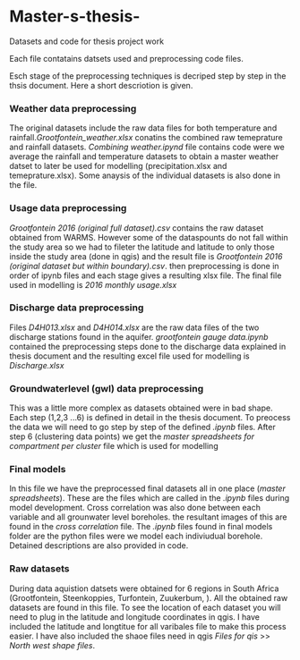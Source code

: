 # Master-s-thesis-
Datasets and code for thesis project work

Each file contatains datsets used and preprocessing code files.

Esch stage of the preprocessing techniques is decriped step by step in the thsis document. Here a short descriotion is given.

### Weather data preprocessing 
The original datasets include the raw data files for both temperature and rainfall.*Grootfontein_weather.xlsx* conatins the combined raw temeprature and rainfall datasets. *Combining weather.ipynd* file contains code were we average the rainfall and temperature datasets to obtain a master weather datset to later be used for modelling (precipitation.xlsx and temeprature.xlsx). Some anaysis of the individual datasets is also done in the file.  

### Usage data preprocessing 
*Grootfontein 2016 (original full dataset).csv* contains the raw dataset obtained from WARMS. However some of the dataspounts do not fall within the study area so we had to fileter the latitude and latitude to only those inside the study area (done in qgis) and the result file is *Grootfontein 2016 (original dataset but within boundary).csv*. then preprocessing is done in order of ipynb files and each stage gives a resulting xlsx file. The final file used in modelling is *2016 monthly usage.xlsx*


### Discharge data preprocessing
Files *D4H013.xlsx* and *D4H014.xlsx* are the raw data files of the two discharge stations found in the aquifer. *grootfontein gauge data.ipynb* contained the preprocessing steps done to the discharge data explained in thesis document and the resulting excel file used for modelling is *Discharge.xlsx* 

### Groundwaterlevel (gwl) data preprocessing
This was a little more complex as datasets obtained were in bad shape. Each step (1,2,3 ...6) is defined in detail in the thesis document. To preocess the data we will need to go step by step of the defined *.ipynb* files. After step 6 (clustering data points) we get the *master spreadsheets for compartment per cluster* file which is used for modelling

### Final models

In this file we have the preprocessed final datasets all in one place (*master spreadsheets*). These are the files which are called in the *.ipynb* files during model development. Cross correlation was also done between each variable and all grounwater level boreholes. the resultant images of this are found in the *cross correlation* file. The *.ipynb* files found in final models folder are the python files were we model each indiviudual borehole. Detained descriptions are also provided in code. 

### Raw datasets
During data aquistion datsets were obtained for 6 regions in South Africa (Grootfontein, Steenkoppies, Turfontein, Zuukerbum, ). All the obtained raw datasets are found in this file. To see the location of each dataset you will need to plug in the latitude and longitude coordinates in qgis. I have included the latitude and longtitue for all varibales file to make this process easier. I have also included the shaoe files need in qgis *Files for qis* >> *North west shape files*. 
